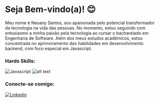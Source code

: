 # Seja Bem-vindo(a)! :blush:

Meu nome é Neuany Santos, sou apaixonada pelo potencial transformador da tecnologia na vida das pessoas.
No momento, estou seguindo com entusiasmo a minha paixão pela tecnologia ao cursar o bacharelado em Engenharia de Software. Além dos meus estudos acadêmicos, estou concentrada no aprimoramento das habilidades em desenvolvimento backend, com foco especial em Javascript.

### Hards Skills:

![Javascript](https://img.shields.io/badge/JavaScript-323330?style=for-the-badge&logo=javascript&logoColor=F7DF1E)
![alt text](https://img.shields.io/badge/Node%20js-339933?style=for-the-badge&logo=nodedotjs&logoColor=white)


### Conecte-se comigo:
[![Linkedin](https://img.shields.io/badge/LinkedIn-0077B5?style=for-the-badge&logo=linkedin&logoColor=white)](https://www.linkedin.com/in/neuany-santos/)


